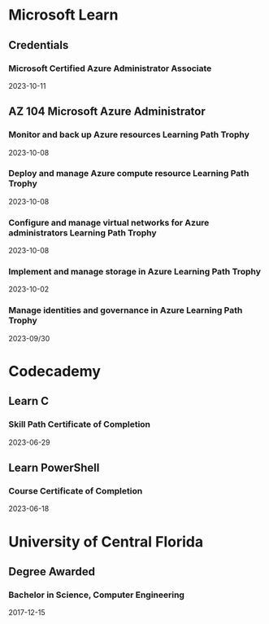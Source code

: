 # Microsoft Learn
## Credentials
### Microsoft Certified Azure Administrator Associate
2023-10-11

## AZ 104 Microsoft Azure Administrator
### Monitor and back up Azure resources Learning Path Trophy
2023-10-08

### Deploy and manage Azure compute resource Learning Path Trophy
2023-10-08

### Configure and manage virtual networks for Azure administrators Learning Path Trophy
2023-10-08

### Implement and manage storage in Azure Learning Path Trophy
2023-10-02

### Manage identities and governance in Azure Learning Path Trophy
2023-09/30

# Codecademy

## Learn C
### Skill Path Certificate of Completion
2023-06-29

## Learn PowerShell
### Course Certificate of Completion
2023-06-18

# University of Central Florida
## Degree Awarded
### Bachelor in Science, Computer Engineering
2017-12-15
